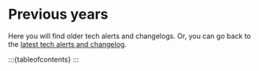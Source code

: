 # Previous years

Here you will find older tech alerts and changelogs. Or, you can go back to the [latest tech alerts and changelog](/tech-alerts-changelog/).

:::{tableofcontents}
:::
